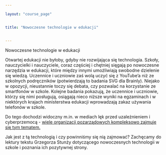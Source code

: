 ```yaml
---

layout: "course_page"


title: "Nowoczesne technologie w edukacji"


---
```


<div class="text-center screen-title">
Nowoczesne technologie w edukacji
</div>

<div class="screen-content">
<p>Otwartej edukacji nie byłoby, gdyby nie rozwijająca się technologia. Szkoły, nauczycielki i nauczyciele, coraz częściej i chętniej sięgają po nowoczesne narzędzia w edukacji, które między innymi umożliwiają swobodne dzielenie się wiedzą. Uczennice i uczniowie zaś wolą uczyć się z YouTube’a niż ze szkolnych podręczników (potwierdzają to badania SVG dla Brainly). Niejako w opozycji, nieustannie toczy się debata, czy pozwalać na korzystanie ze smartfonów w szkole. Kolejne badania pokazują, że uczennice i uczniowie, którzy się nimi posługują, osiągają nieco niższe wyniki na egzaminach i w niektórych krajach ministerstwa edukacji wprowadzają zakaz używania telefonów w szkole.</p>

<p>Do tego dochodzi widoczny m.in. w mediach lęk przed uzależnieniem i cyberprzemocą - <a class="content-link" href="http://domowykodeks.pl/wp-content/uploads/2018/02/Wyniki-bada%C5%84_IKONOGRAFIKI.pdf">wiele organizacji pozarządowych kompleksowo zajmuje się tym tematem.</a>
</p>


<p>Jak jest z tą technologią i czy powinniśmy się nią zajmować? Zachęcamy do lektury tekstu Grzegorza Stunży dotyczącego nowoczesnych technologii w szkole i poznania ich pozytywnej strony. </p>
</div>
